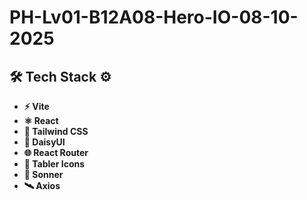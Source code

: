 # PH-Lv01-B12A08-Hero-IO-08-10-2025

## 🛠️ Tech Stack ⚙️

- **⚡️ Vite**
- **⚛️ React**
- **🎨 Tailwind CSS**
- **🌸 DaisyUI**
- **🌐 React Router**
- **💩 Tabler Icons**
- **🫧 Sonner**
- **🛰️ Axios**
